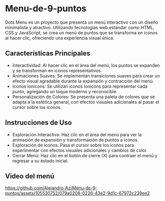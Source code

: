 # Menu-de-9-puntos
Dots Menu es un proyecto que presenta un menú interactivo con un diseño minimalista y atractivo.
Utilizando tecnologías web estándar como HTML, CSS y JavaScript, se crea un menú de puntos que se transforma en iconos al hacer clic, ofreciendo una experiencia visual única.

## Características Principales
* Interactividad: Al hacer clic en el área del menú, los puntos se expanden y se transforman en iconos representativos.
* Animaciones Suaves: Se implementan transiciones suaves para crear un efecto visual agradable durante la expansión y contracción del menú.
* Iconos Ionicons: Se utilizan iconos Ionicons para representar cada punto, agregando un toque moderno y reconocible.
* Personalización de Colores: Se presenta una paleta de colores que se adapta a la estética general, con efectos visuales adicionales al pasar el cursor sobre los iconos.

## Instrucciones de Uso
* Exploración Interactiva: Haz clic en el área del menú para ver la animación de expansión y transformación de puntos a iconos.
* Exploración de Iconos: Pasa el cursor sobre los iconos para experimentar con efectos visuales adicionales y cambios de color.
* Cerrar Menú: Haz clic en el botón de cierre (X) para contraer el menú y regresar a su estado inicial.

## Video del menú
https://github.com/Alejandro-Az/Menu-de-9-puntos/assets/105530752/079a0208-0226-43e2-9d1c-67972c239ee2

